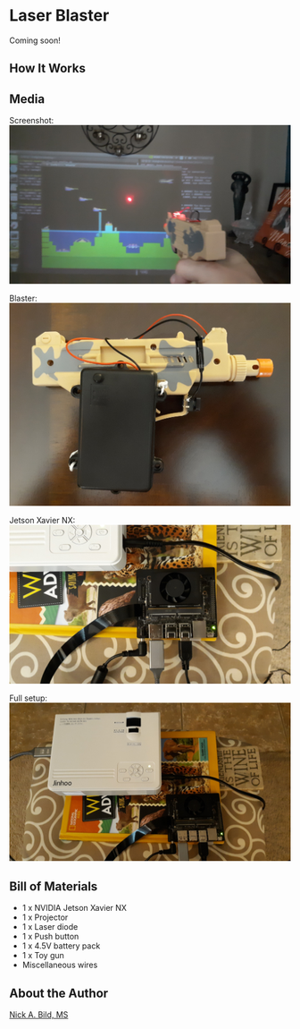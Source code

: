 # Laser Blaster

Coming soon!

## How It Works

## Media

Screenshot:
![Screenshot](https://raw.githubusercontent.com/nickbild/laser_blaster/main/media/screenshot_sm2.jpg)

Blaster:
![Screenshot](https://raw.githubusercontent.com/nickbild/laser_blaster/main/media/blaster_sm.jpg)

Jetson Xavier NX:
![Screenshot](https://raw.githubusercontent.com/nickbild/laser_blaster/main/media/jetson_nx_sm.jpg)

Full setup:
![Screenshot](https://raw.githubusercontent.com/nickbild/laser_blaster/main/media/full_setup_sm2.jpg)


## Bill of Materials

- 1 x NVIDIA Jetson Xavier NX
- 1 x Projector
- 1 x Laser diode
- 1 x Push button
- 1 x 4.5V battery pack
- 1 x Toy gun
- Miscellaneous wires

## About the Author

[Nick A. Bild, MS](https://nickbild79.firebaseapp.com/#!/)
